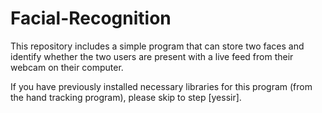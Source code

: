 # Facial-Recognition
This repository includes a simple program that can store two faces and identify whether the two users are present with a live feed from their webcam on their computer.

If you have previously installed necessary libraries for this program (from the hand tracking program), please skip to step [yessir].
